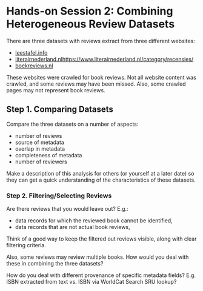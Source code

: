 # Hands-on Session 2: Combining Heterogeneous Review Datasets

There are three datasets with reviews extract from three different websites:

- [leestafel.info](http://leestafel.info/)
- [literairnederland.nl]()https://www.literairnederland.nl/category/recensies/
- [boekreviews.nl](http://www.boekreviews.nl/)

These websites were crawled for book reviews. Not all website content was crawled, and some reviews may have been missed. Also, some crawled pages may not represent book reviews.

## Step 1. Comparing Datasets

Compare the three datasets on a number of aspects:

- number of reviews
- source of metadata
- overlap in metadata
- completeness of metadata
- number of reviewers

Make a description of this analysis for others (or yourself at a later date) so they can get a quick understanding of the characteristics of these datasets.

### Step 2. Filtering/Selecting Reviews

Are there reviews that you would leave out? E.g.:

- data records for which the reviewed book cannot be identified,
- data records that are not actual book reviews,

Think of a good way to keep the filtered out reviews visible, along with clear filtering criteria.

Also, some reviews may review multiple books. How would you deal with these in combining the three datasets?

How do you deal with different provenance of specific metadata fields? E.g. ISBN extracted from text vs. ISBN via WorldCat Search SRU lookup?



